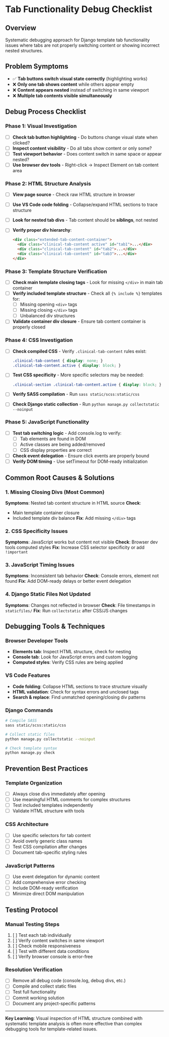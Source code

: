 # Tab Functionality Debug Checklist

## Overview

Systematic debugging approach for Django template tab functionality issues where tabs are not properly switching content or showing incorrect nested structures.

## Problem Symptoms

- ✅ **Tab buttons switch visual state correctly** (highlighting works)
- ❌ **Only one tab shows content** while others appear empty
- ❌ **Content appears nested** instead of switching in same viewport
- ❌ **Multiple tab contents visible simultaneously**

## Debug Process Checklist

### Phase 1: Visual Investigation

- [ ] **Check tab button highlighting** - Do buttons change visual state when clicked?
- [ ] **Inspect content visibility** - Do all tabs show content or only some?
- [ ] **Test viewport behavior** - Does content switch in same space or appear nested?
- [ ] **Use browser dev tools** - Right-click → Inspect Element on tab content area

### Phase 2: HTML Structure Analysis

- [ ] **View page source** - Check raw HTML structure in browser
- [ ] **Use VS Code code folding** - Collapse/expand HTML sections to trace structure
- [ ] **Look for nested tab divs** - Tab content should be **siblings**, not nested
- [ ] **Verify proper div hierarchy**:

  ```html
  <div class="extended-tab-content-container">
    <div class="clinical-tab-content active" id="tab1">...</div>
    <div class="clinical-tab-content" id="tab2">...</div>
    <div class="clinical-tab-content" id="tab3">...</div>
  </div>
  ```

### Phase 3: Template Structure Verification

- [ ] **Check main template closing tags** - Look for missing `</div>` in main tab container
- [ ] **Verify included template structure** - Check all `{% include %}` templates for:
  - [ ] Missing opening `<div>` tags
  - [ ] Missing closing `</div>` tags
  - [ ] Unbalanced div structures
- [ ] **Validate container div closure** - Ensure tab content container is properly closed

### Phase 4: CSS Investigation

- [ ] **Check compiled CSS** - Verify `.clinical-tab-content` rules exist:

  ```css
  .clinical-tab-content { display: none; }
  .clinical-tab-content.active { display: block; }
  ```

- [ ] **Test CSS specificity** - More specific selectors may be needed:

  ```css
  .clinical-section .clinical-tab-content.active { display: block; }
  ```

- [ ] **Verify SASS compilation** - Run `sass static/scss:static/css`
- [ ] **Check Django static collection** - Run `python manage.py collectstatic --noinput`

### Phase 5: JavaScript Functionality

- [ ] **Test tab switching logic** - Add console.log to verify:
  - [ ] Tab elements are found in DOM
  - [ ] Active classes are being added/removed
  - [ ] CSS display properties are correct
- [ ] **Check event delegation** - Ensure click events are properly bound
- [ ] **Verify DOM timing** - Use setTimeout for DOM-ready initialization

## Common Root Causes & Solutions

### 1. Missing Closing Divs (Most Common)

**Symptoms**: Nested tab content structure in HTML source
**Check**:

- Main template container closure
- Included template div balance
**Fix**: Add missing `</div>` tags

### 2. CSS Specificity Issues

**Symptoms**: JavaScript works but content not visible
**Check**: Browser dev tools computed styles
**Fix**: Increase CSS selector specificity or add `!important`

### 3. JavaScript Timing Issues

**Symptoms**: Inconsistent tab behavior
**Check**: Console errors, element not found
**Fix**: Add DOM-ready delays or better event delegation

### 4. Django Static Files Not Updated

**Symptoms**: Changes not reflected in browser
**Check**: File timestamps in `staticfiles/`
**Fix**: Run `collectstatic` after CSS/JS changes

## Debugging Tools & Techniques

### Browser Developer Tools

- **Elements tab**: Inspect HTML structure, check for nesting
- **Console tab**: Look for JavaScript errors and custom logging
- **Computed styles**: Verify CSS rules are being applied

### VS Code Features

- **Code folding**: Collapse HTML sections to trace structure visually
- **HTML validation**: Check for syntax errors and unclosed tags
- **Search & replace**: Find unmatched opening/closing div patterns

### Django Commands

```bash
# Compile SASS
sass static/scss:static/css

# Collect static files
python manage.py collectstatic --noinput

# Check template syntax
python manage.py check
```

## Prevention Best Practices

### Template Organization

- [ ] Always close divs immediately after opening
- [ ] Use meaningful HTML comments for complex structures
- [ ] Test included templates independently
- [ ] Validate HTML structure with tools

### CSS Architecture

- [ ] Use specific selectors for tab content
- [ ] Avoid overly generic class names
- [ ] Test CSS compilation after changes
- [ ] Document tab-specific styling rules

### JavaScript Patterns

- [ ] Use event delegation for dynamic content
- [ ] Add comprehensive error checking
- [ ] Include DOM-ready verification
- [ ] Minimize direct DOM manipulation

## Testing Protocol

### Manual Testing Steps

1. [ ] Test each tab individually
2. [ ] Verify content switches in same viewport
3. [ ] Check mobile responsiveness
4. [ ] Test with different data conditions
5. [ ] Verify browser console is error-free

### Resolution Verification

- [ ] Remove all debug code (console.log, debug divs, etc.)
- [ ] Compile and collect static files
- [ ] Test full functionality
- [ ] Commit working solution
- [ ] Document any project-specific patterns

---

**Key Learning**: Visual inspection of HTML structure combined with systematic template analysis is often more effective than complex debugging tools for template-related issues.
